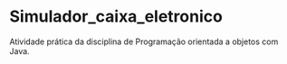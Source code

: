 # Simulador_caixa_eletronico
Atividade prática da disciplina de Programação orientada a objetos com Java.
